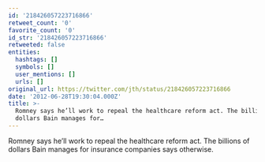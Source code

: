 ```yaml
---
id: '218426057223716866'
retweet_count: '0'
favorite_count: '0'
id_str: '218426057223716866'
retweeted: false
entities:
  hashtags: []
  symbols: []
  user_mentions: []
  urls: []
original_url: https://twitter.com/jth/status/218426057223716866
date: '2012-06-28T19:30:04.000Z'
title: >-
  Romney says he’ll work to repeal the healthcare reform act. The billions of
  dollars Bain manages for…
---
```


Romney says he’ll work to repeal the healthcare reform act. The billions of dollars Bain manages for insurance companies says otherwise.